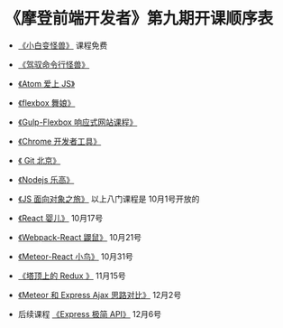 # 《摩登前端开发者》第九期开课顺序表

- [《小白变怪兽》](http://haoqicat.com/bianguaishou) 课程免费

- [《驾驭命令行怪兽》](http://haoqicat.com/ride-cli-monster)
- [《Atom 爱上 JS》](http://haoqicat.com/atom-love-js)
- [《flexbox 舞娘》](http://haoqicat.com/flexbox-dancer)
- [《Gulp-Flexbox 响应式网站课程》](http://haoqicat.com/gulp-flex-res)
- [《Chrome 开发者工具》](http://haoqicat.com/chrome-devtools)
- [《 Git 北京》](http://haoqicat.com/gitbeijing)
- [《Nodejs 乐高》](http://haoqicat.com/nodejs-lego)
- [《JS 面向对象之旅》](http://haoqicat.com/o-o-js)
以上八门课程是 10月1号开放的

- [《React 婴儿》](http://haoqicat.com/react-baby) 10月17号
- [《Webpack-React 鼹鼠》](http://haoqicat.com/webpack-react-mole) 10月21号
- [《Meteor-React 小鸟》](http://haoqicat.com/meteor-react-bird) 10月31号
- [《塔顶上的 Redux 》](http://haoqicat.com/redux-tower) 11月15号
- [《Meteor 和 Express Ajax 思路对比》](http://haoqicat.com/meteor-express-ajax) 12月2号
- 后续课程 [《Express 极简 API》](http://haoqicat.com/react-express-api) 12月6号
